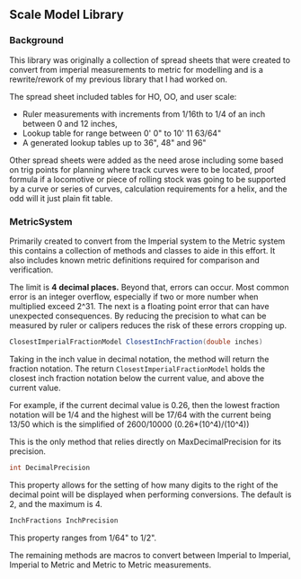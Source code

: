 ## Scale Model Library

### Background

This library was originally a collection of spread sheets that were created to convert from imperial measurements to metric for modelling and is a rewrite/rework of my previous library that I had worked on.

The spread sheet included tables for HO, OO, and user scale:
- Ruler measurements with increments from 1/16th to 1/4 of an inch between 0 and 12 inches,
- Lookup table for range between 0' 0" to 10' 11 63/64"
- A generated lookup tables up to 36", 48" and 96"

Other spread sheets were added as the need arose including some based on trig points for planning where track curves were to be located, proof formula if a locomotive or piece of rolling stock was going to be supported by a curve or series of curves, calculation requirements for a helix, and the odd will it just plain fit table.

### MetricSystem

Primarily created to convert from the Imperial system to the Metric system this contains a collection of methods and classes to aide in this effort.  It also includes known metric definitions required for comparison and verification.

The limit is **4 decimal places.**  Beyond that, errors can occur.  Most common error is an integer overflow, especially if two or more number when multiplied exceed 2^31.  The next is a floating point error that can have unexpected consequences.  By reducing the precision to what can be measured by ruler or calipers reduces the risk of these errors cropping up.

```c#
ClosestImperialFractionModel ClosestInchFraction(double inches)
```

Taking in the inch value in decimal notation, the method will return the fraction notation.  The return ```ClosestImperialFractionModel``` holds the closest inch fraction notation below the current value, and above the current value.

For example, if the current decimal value is 0.26, then the lowest fraction notation will be 1/4 and the highest will be 17/64 with the current being 13/50 which is the simplified of 2600/10000 (0.26*(10^4)/(10^4))

This is the only method that relies directly on MaxDecimalPrecision for its precision.

```c#
int DecimalPrecision
```

This property allows for the setting of how many digits to the right of the decimal point will be displayed when performing conversions.  The default is 2, and the maximum is 4.

```c#
InchFractions InchPrecision
```

This property ranges from 1/64" to 1/2".

The remaining methods are macros to convert between Imperial to Imperial, Imperial to Metric and Metric to Metric measurements.
